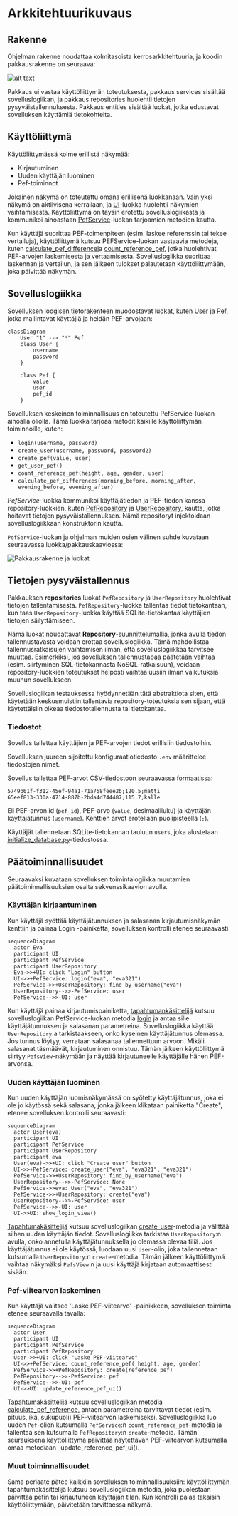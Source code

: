 # Arkkitehtuurikuvaus

## Rakenne

Ohjelman rakenne noudattaa kolmitasoista kerrosarkkitehtuuria, ja koodin pakkausrakenne on seuraava:

![alt text](./kuvat/pakkaus.png)

Pakkaus ui vastaa käyttöliittymän toteutuksesta, pakkaus services sisältää sovelluslogiikan, ja pakkaus repositories huolehtii tietojen pysyväistallennuksesta. Pakkaus entities sisältää luokat, jotka edustavat sovelluksen käyttämiä tietokohteita.

## Käyttöliittymä

Käyttöliittymässä kolme erillistä näkymää:

- Kirjautuminen
- Uuden käyttäjän luominen
- Pef-toiminnot

Jokainen näkymä on toteutettu omana erillisenä luokkanaan. Vain yksi näkymä on aktiivisena kerrallaan, ja [UI](../src/ui/ui.py)-luokka huolehtii näkymien vaihtamisesta. Käyttöliittymä on täysin erotettu sovelluslogiikasta ja kommunikoi ainoastaan [PefService](../src/services/pef_service.py)-luokan tarjoamien metodien kautta.

Kun käyttäjä suorittaa PEF-toimenpiteen (esim. laskee referenssin tai tekee vertailuja), käyttöliittymä kutsuu PEFService-luokan vastaavia metodeja, kuten [calculate_pef_difference](https://github.com/JVilo/ot-harjoitustyo/blob/d49ccd076caaee7b330dac9481216666182a3d0e/src/services/pef_service.py#L110)ja [count_reference_pef](https://github.com/JVilo/ot-harjoitustyo/blob/d49ccd076caaee7b330dac9481216666182a3d0e/src/services/pef_service.py#L57), jotka huolehtivat PEF-arvojen laskemisesta ja vertaamisesta. Sovelluslogiikka suorittaa laskennan ja vertailun, ja sen jälkeen tulokset palautetaan käyttöliittymään, joka päivittää näkymän.

## Sovelluslogiikka

Sovelluksen loogisen tietorakenteen muodostavat luokat, kuten [User](https://github.com/JVilo/ot-harjoitustyo/blob/main/src/entities/user.py) ja [Pef](https://github.com/JVilo/ot-harjoitustyo/blob/main/src/entities/pef.py), jotka mallintavat käyttäjiä ja heidän PEF-arvojaan:

```mermaid
classDiagram
    User "1" --> "*" Pef
    class User {
        username
        password
    }

    class Pef {
        value
        user
        pef_id
    }
```

Sovelluksen keskeinen toiminnallisuus on toteutettu PefService-luokan ainoalla oliolla. Tämä luokka tarjoaa metodit kaikille käyttöliittymän toiminnoille, kuten:

- `login(username, password)`
- `create_user(username, password, password2)`
- `create_pef(value, user)`
- `get_user_pef()`
- `count_reference_pef(height, age, gender, user)`
- `calculate_pef_differences(morning_before, morning_after, evening_before, evening_after)`

_PefService_-luokka kommunikoi käyttäjätiedon ja PEF-tiedon kanssa repository-luokkien, kuten [PefRepository](https://github.com/JVilo/ot-harjoitustyo/blob/main/src/repositories/pef_repository.py) ja [UserRepository](https://github.com/JVilo/ot-harjoitustyo/blob/main/src/repositories/user_repository.py), kautta, jotka hoitavat tietojen pysyväistallennuksen. Nämä repositoryt injektoidaan sovelluslogiikkaan konstruktorin kautta.

`PefService`-luokan ja ohjelman muiden osien välinen suhde kuvataan seuraavassa luokka/pakkauskaaviossa:

![Pakkausrakenne ja luokat](./kuvat/Pakkausrakenne_ja_luokat.png)

## Tietojen pysyväistallennus

Pakkauksen **repositories** luokat `PefRepository` ja `UserRepository` huolehtivat tietojen tallentamisesta. `PefRepository`-luokka tallentaa tiedot tietokantaan, kun taas `UserRepository`-luokka käyttää SQLite-tietokantaa käyttäjien tietojen säilyttämiseen.

Nämä luokat noudattavat **Repository**-suunnittelumallia, jonka avulla tiedon tallennustavasta voidaan erottaa sovelluslogiikka. Tämä mahdollistaa tallennusratkaisujen vaihtamisen ilman, että sovelluslogiikkaa tarvitsee muuttaa. Esimerkiksi, jos sovelluksen tallennustapaa päätetään vaihtaa (esim. siirtyminen SQL-tietokannasta NoSQL-ratkaisuun), voidaan repository-luokkien toteutukset helposti vaihtaa uusiin ilman vaikutuksia muuhun sovellukseen.

Sovelluslogiikan testauksessa hyödynnetään tätä abstraktiota siten, että käytetään keskusmuistiin tallentavia repository-toteutuksia sen sijaan, että käytettäisiin oikeaa tiedostotallennusta tai tietokantaa.

### Tiedostot

Sovellus tallettaa käyttäjien ja PEF-arvojen tiedot erillisiin tiedostoihin.

Sovelluksen juureen sijoitettu konfiguraatiotiedosto `.env` määrittelee tiedostojen nimet.

Sovellus tallettaa PEF-arvot CSV-tiedostoon seuraavassa formaatissa:

```
5749b61f-f312-45ef-94a1-71a758feee2b;120.5;matti
65eef813-330a-4714-887b-2bda4d744487;115.7;kalle
```

Eli PEF-arvon id (`pef_id`), PEF-arvo (`value`, desimaaliluku) ja käyttäjän käyttäjätunnus (`username`). Kenttien arvot erotellaan puolipisteellä (`;`).

Käyttäjät tallennetaan SQLite-tietokannan tauluun `users`, joka alustetaan [initialize_database.py](https://github.com/JVilo/ot-harjoitustyo/blob/main/src/initialize_database.py)-tiedostossa.

## Päätoiminnallisuudet

Seuraavaksi kuvataan sovelluksen toimintalogiikka muutamien päätoiminnallisuuksien osalta sekvenssikaavion avulla.

### Käyttäjän kirjaantuminen

Kun käyttäjä syöttää käyttäjätunnuksen ja salasanan kirjautumisnäkymän kenttiin ja painaa Login -painiketta, sovelluksen kontrolli etenee seuraavasti:

```mermaid
sequenceDiagram
  actor Eva
  participant UI
  participant PefService
  participant UserRepository
  Eva->>+UI: click "Login" button
  UI->>+PefService: login("eva", "eva321")
  PefService->>+UserRepository: find_by_username("eva")
  UserRepository-->>-PefService: user
  PefService-->>-UI: user
```

Kun käyttäjä painaa kirjautumispainiketta, [tapahtumankäsittelijä](https://github.com/JVilo/ot-harjoitustyo/blob/main/src/ui/login_view.py) kutsuu sovelluslogiikan PefService-luokan metodia [login](https://github.com/JVilo/ot-harjoitustyo/blob/d49ccd076caaee7b330dac9481216666182a3d0e/src/services/pef_service.py#L79) ja antaa sille käyttäjätunnuksen ja salasanan parametreina. Sovelluslogiikka käyttää `UserRepository`:a tarkistaakseen, onko kyseinen käyttäjätunnus olemassa. Jos tunnus löytyy, verrataan salasanaa tallennettuun arvoon. Mikäli salasanat täsmäävät, kirjautuminen onnistuu. Tämän jälkeen käyttöliittymä siirtyy `PefsView`-näkymään ja näyttää kirjautuneelle käyttäjälle hänen PEF-arvonsa.

### Uuden käyttäjän luominen

Kun uuden käyttäjän luomisnäkymässä on syötetty käyttäjätunnus, joka ei ole jo käytössä sekä salasana, jonka jälkeen klikataan painiketta "Create", etenee sovelluksen kontrolli seuraavasti:

```mermaid
sequenceDiagram
  actor User(eva)
  participant UI
  participant PefService
  participant UserRepository
  participant eva
  User(eva)->>+UI: click "Create user" button
  UI->>+PefService: create_user("eva", "eva321", "eva321")
  PefService->>+UserRepository: find_by_username("eva")
  UserRepository-->>-PefService: None
  PefService->>eva: User("eva", "eva321")
  PefService->>+UserRepository: create("eva")
  UserRepository-->>-PefService: user
  PefService-->>-UI: user
  UI->>UI: show_login_view()
```

[Tapahtumakäsittelijä](https://github.com/JVilo/ot-harjoitustyo/blob/main/src/ui/create_user_view.py) kutsuu sovelluslogiikan [create_user](https://github.com/JVilo/ot-harjoitustyo/blob/d49ccd076caaee7b330dac9481216666182a3d0e/src/services/pef_service.py#L155)-metodia ja välittää siihen uuden käyttäjän tiedot. Sovelluslogiikka tarkistaa `UserRepository`:n avulla, onko annetulla käyttäjätunnuksella jo olemassa olevaa tiliä. Jos käyttäjätunnus ei ole käytössä, luodaan uusi `User`-olio, joka tallennetaan kutsumalla `UserRepository`:n `create`-metodia. Tämän jälkeen käyttöliittymä vaihtaa näkymäksi `PefsView`:n ja uusi käyttäjä kirjataan automaattisesti sisään.

### Pef-viitearvon laskeminen

Kun käyttäjä valitsee 'Laske PEF-viitearvo' -painikkeen, sovelluksen toiminta etenee seuraavalla tavalla:

```mermaid
sequenceDiagram
  actor User
  participant UI
  participant PefService
  participant PefRepository
  User->>+UI: click "Laske PEF-viitearvo"
  UI->>+PefService: count_reference_pef( height, age, gender)
  PefService->>+PefRepository: create(reference_pef)
  PefRepository-->>-PefService: pef
  PefService-->>-UI: pef
  UI->>UI: update_reference_pef_ui()
```

[Tapahtumakäsittelijä]() kutsuu sovelluslogiikan metodia [calculate_pef_reference](https://github.com/JVilo/ot-harjoitustyo/blob/d49ccd076caaee7b330dac9481216666182a3d0e/src/services/pef_service.py#L57), antaen parametreina tarvittavat tiedot (esim. pituus, ikä, sukupuoli) PEF-viitearvon laskemiseksi. Sovelluslogiikka luo uuden `Pef`-olion kutsumalla `PefService`:n `count_reference_pef`-metodia ja tallentaa sen kutsumalla `PefRepository`:n `create`-metodia. Tämän seurauksena käyttöliittymä päivittää näytettävän PEF-viitearvon kutsumalla omaa metodiaan _update_reference_pef_ui().

### Muut toiminnallisuudet

Sama periaate pätee kaikkiin sovelluksen toiminnallisuuksiin: käyttöliittymän tapahtumakäsittelijä kutsuu sovelluslogiikan metodia, joka puolestaan päivittää pefin tai kirjautuneen käyttäjän tilan. Kun kontrolli palaa takaisin käyttöliittymään, päivitetään tarvittaessa näkymä.